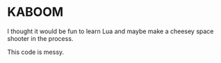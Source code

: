 KABOOM
====

I thought it would be fun to learn Lua and maybe make a cheesey space shooter in the process.

This code is messy.